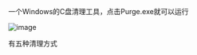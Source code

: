 一个Windows的C盘清理工具，点击Purge.exe就可以运行

![image](https://github.com/user-attachments/assets/3f7ae1a6-4f91-4873-806d-c6dc51183cea)

有五种清理方式

